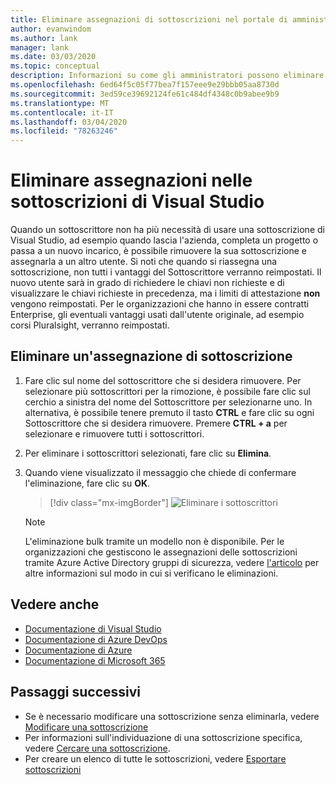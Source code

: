 ```yaml
---
title: Eliminare assegnazioni di sottoscrizioni nel portale di amministrazione delle sottoscrizioni di Visual Studio | Microsoft Docs
author: evanwindom
ms.author: lank
manager: lank
ms.date: 03/03/2020
ms.topic: conceptual
description: Informazioni su come gli amministratori possono eliminare le assegnazioni di sottoscrizione
ms.openlocfilehash: 6ed64f5c05f77bea7f157eee9e29bbb05aa8730d
ms.sourcegitcommit: 3ed59ce39692124fe61c484df4348c0b9abee9b9
ms.translationtype: MT
ms.contentlocale: it-IT
ms.lasthandoff: 03/04/2020
ms.locfileid: "78263246"
---
```

# <a name="delete-assignments-in-visual-studio-subscriptions"></a>Eliminare assegnazioni nelle sottoscrizioni di Visual Studio
Quando un sottoscrittore non ha più necessità di usare una sottoscrizione di Visual Studio, ad esempio quando lascia l'azienda, completa un progetto o passa a un nuovo incarico, è possibile rimuovere la sua sottoscrizione e assegnarla a un altro utente. Si noti che quando si riassegna una sottoscrizione, non tutti i vantaggi del Sottoscrittore verranno reimpostati.  Il nuovo utente sarà in grado di richiedere le chiavi non richieste e di visualizzare le chiavi richieste in precedenza, ma i limiti di attestazione **non** vengono reimpostati.  Per le organizzazioni che hanno in essere contratti Enterprise, gli eventuali vantaggi usati dall'utente originale, ad esempio corsi Pluralsight, verranno reimpostati. 

## <a name="delete-a-subscription-assignment"></a>Eliminare un'assegnazione di sottoscrizione
1. Fare clic sul nome del sottoscrittore che si desidera rimuovere. Per selezionare più sottoscrittori per la rimozione, è possibile fare clic sul cerchio a sinistra del nome del Sottoscrittore per selezionarne uno.  In alternativa, è possibile tenere premuto il tasto **CTRL** e fare clic su ogni Sottoscrittore che si desidera rimuovere.  Premere **CTRL + a** per selezionare e rimuovere tutti i sottoscrittori. 
2. Per eliminare i sottoscrittori selezionati, fare clic su **Elimina**.
3. Quando viene visualizzato il messaggio che chiede di confermare l'eliminazione, fare clic su **OK**.
   > [!div class="mx-imgBorder"]
   > ![Eliminare i sottoscrittori](_img/delete-license/delete-subscribers.png)

   > [!NOTE]
   > L'eliminazione bulk tramite un modello non è disponibile. Per le organizzazioni che gestiscono le assegnazioni delle sottoscrizioni tramite Azure Active Directory gruppi di sicurezza, vedere [l'articolo](assign-license-bulk.md#use-azure-active-directory-groups-to-assign-subscriptions) per altre informazioni sul modo in cui si verificano le eliminazioni.  

## <a name="see-also"></a>Vedere anche
- [Documentazione di Visual Studio](https://docs.microsoft.com/visualstudio/)
- [Documentazione di Azure DevOps](https://docs.microsoft.com/azure/devops/)
- [Documentazione di Azure](https://docs.microsoft.com/azure/)
- [Documentazione di Microsoft 365](https://docs.microsoft.com/microsoft-365/)

## <a name="next-steps"></a>Passaggi successivi
- Se è necessario modificare una sottoscrizione senza eliminarla,  vedere [Modificare una sottoscrizione](edit-license.md)
- Per informazioni sull'individuazione di una sottoscrizione specifica, vedere [Cercare una sottoscrizione](search-license.md).
- Per creare un elenco di tutte le sottoscrizioni,  vedere [Esportare sottoscrizioni](exporting-subscriptions.md)


